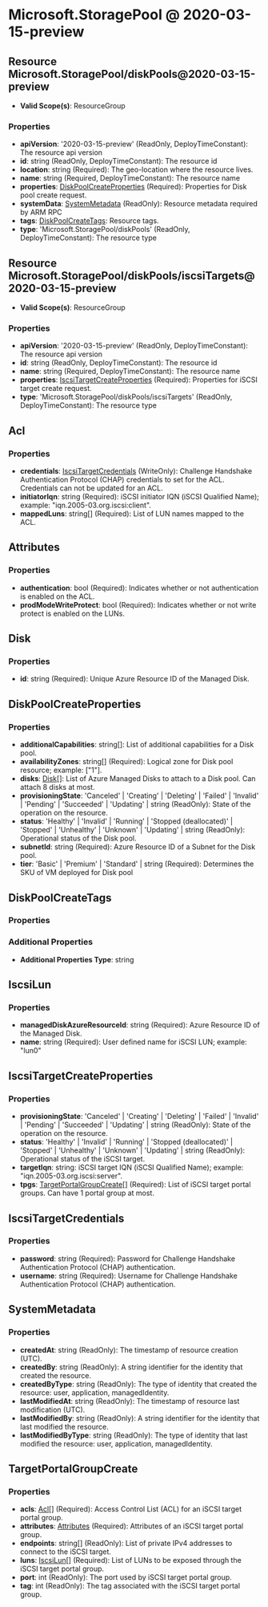 # Microsoft.StoragePool @ 2020-03-15-preview

## Resource Microsoft.StoragePool/diskPools@2020-03-15-preview
* **Valid Scope(s)**: ResourceGroup
### Properties
* **apiVersion**: '2020-03-15-preview' (ReadOnly, DeployTimeConstant): The resource api version
* **id**: string (ReadOnly, DeployTimeConstant): The resource id
* **location**: string (Required): The geo-location where the resource lives.
* **name**: string (Required, DeployTimeConstant): The resource name
* **properties**: [DiskPoolCreateProperties](#diskpoolcreateproperties) (Required): Properties for Disk pool create request.
* **systemData**: [SystemMetadata](#systemmetadata) (ReadOnly): Resource metadata required by ARM RPC
* **tags**: [DiskPoolCreateTags](#diskpoolcreatetags): Resource tags.
* **type**: 'Microsoft.StoragePool/diskPools' (ReadOnly, DeployTimeConstant): The resource type

## Resource Microsoft.StoragePool/diskPools/iscsiTargets@2020-03-15-preview
* **Valid Scope(s)**: ResourceGroup
### Properties
* **apiVersion**: '2020-03-15-preview' (ReadOnly, DeployTimeConstant): The resource api version
* **id**: string (ReadOnly, DeployTimeConstant): The resource id
* **name**: string (Required, DeployTimeConstant): The resource name
* **properties**: [IscsiTargetCreateProperties](#iscsitargetcreateproperties) (Required): Properties for iSCSI target create request.
* **type**: 'Microsoft.StoragePool/diskPools/iscsiTargets' (ReadOnly, DeployTimeConstant): The resource type

## Acl
### Properties
* **credentials**: [IscsiTargetCredentials](#iscsitargetcredentials) (WriteOnly): Challenge Handshake Authentication Protocol (CHAP) credentials to set for the ACL. Credentials can not be updated for an ACL.
* **initiatorIqn**: string (Required): iSCSI initiator IQN (iSCSI Qualified Name); example: "iqn.2005-03.org.iscsi:client".
* **mappedLuns**: string[] (Required): List of LUN names mapped to the ACL.

## Attributes
### Properties
* **authentication**: bool (Required): Indicates whether or not authentication is enabled on the ACL.
* **prodModeWriteProtect**: bool (Required): Indicates whether or not write protect is enabled on the LUNs.

## Disk
### Properties
* **id**: string (Required): Unique Azure Resource ID of the Managed Disk.

## DiskPoolCreateProperties
### Properties
* **additionalCapabilities**: string[]: List of additional capabilities for a Disk pool.
* **availabilityZones**: string[] (Required): Logical zone for Disk pool resource; example: ["1"].
* **disks**: [Disk](#disk)[]: List of Azure Managed Disks to attach to a Disk pool. Can attach 8 disks at most.
* **provisioningState**: 'Canceled' | 'Creating' | 'Deleting' | 'Failed' | 'Invalid' | 'Pending' | 'Succeeded' | 'Updating' | string (ReadOnly): State of the operation on the resource.
* **status**: 'Healthy' | 'Invalid' | 'Running' | 'Stopped (deallocated)' | 'Stopped' | 'Unhealthy' | 'Unknown' | 'Updating' | string (ReadOnly): Operational status of the Disk pool.
* **subnetId**: string (Required): Azure Resource ID of a Subnet for the Disk pool.
* **tier**: 'Basic' | 'Premium' | 'Standard' | string (Required): Determines the SKU of VM deployed for Disk pool

## DiskPoolCreateTags
### Properties
### Additional Properties
* **Additional Properties Type**: string

## IscsiLun
### Properties
* **managedDiskAzureResourceId**: string (Required): Azure Resource ID of the Managed Disk.
* **name**: string (Required): User defined name for iSCSI LUN; example: "lun0"

## IscsiTargetCreateProperties
### Properties
* **provisioningState**: 'Canceled' | 'Creating' | 'Deleting' | 'Failed' | 'Invalid' | 'Pending' | 'Succeeded' | 'Updating' | string (ReadOnly): State of the operation on the resource.
* **status**: 'Healthy' | 'Invalid' | 'Running' | 'Stopped (deallocated)' | 'Stopped' | 'Unhealthy' | 'Unknown' | 'Updating' | string (ReadOnly): Operational status of the iSCSI target.
* **targetIqn**: string: iSCSI target IQN (iSCSI Qualified Name); example: "iqn.2005-03.org.iscsi:server".
* **tpgs**: [TargetPortalGroupCreate](#targetportalgroupcreate)[] (Required): List of iSCSI target portal groups. Can have 1 portal group at most.

## IscsiTargetCredentials
### Properties
* **password**: string (Required): Password for Challenge Handshake Authentication Protocol (CHAP) authentication.
* **username**: string (Required): Username for Challenge Handshake Authentication Protocol (CHAP) authentication.

## SystemMetadata
### Properties
* **createdAt**: string (ReadOnly): The timestamp of resource creation (UTC).
* **createdBy**: string (ReadOnly): A string identifier for the identity that created the resource.
* **createdByType**: string (ReadOnly): The type of identity that created the resource: user, application, managedIdentity.
* **lastModifiedAt**: string (ReadOnly): The timestamp of resource last modification (UTC).
* **lastModifiedBy**: string (ReadOnly): A string identifier for the identity that last modified the resource.
* **lastModifiedByType**: string (ReadOnly): The type of identity that last modified the resource: user, application, managedIdentity.

## TargetPortalGroupCreate
### Properties
* **acls**: [Acl](#acl)[] (Required): Access Control List (ACL) for an iSCSI target portal group.
* **attributes**: [Attributes](#attributes) (Required): Attributes of an iSCSI target portal group.
* **endpoints**: string[] (ReadOnly): List of private IPv4 addresses to connect to the iSCSI target.
* **luns**: [IscsiLun](#iscsilun)[] (Required): List of LUNs to be exposed through the iSCSI target portal group.
* **port**: int (ReadOnly): The port used by iSCSI target portal group.
* **tag**: int (ReadOnly): The tag associated with the iSCSI target portal group.

